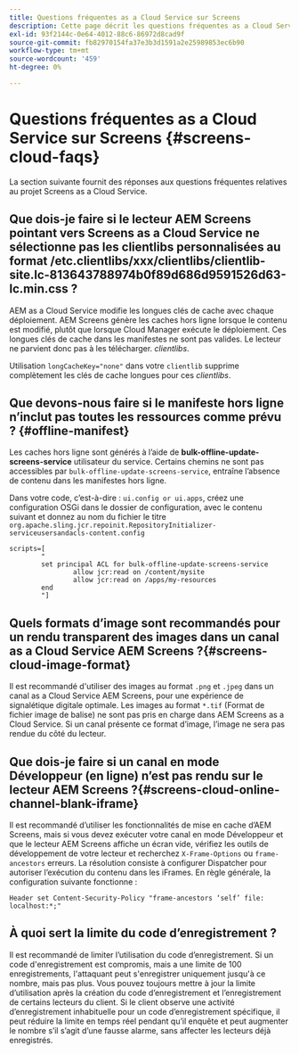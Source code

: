 ```yaml
---
title: Questions fréquentes as a Cloud Service sur Screens
description: Cette page décrit les questions fréquentes as a Cloud Service à Screens.
exl-id: 93f2144c-0e64-4012-88c6-86972d8cad9f
source-git-commit: fb82970154fa37e3b3d1591a2e25989853ec6b90
workflow-type: tm+mt
source-wordcount: '459'
ht-degree: 0%

---
```


# Questions fréquentes as a Cloud Service sur Screens {#screens-cloud-faqs}

La section suivante fournit des réponses aux questions fréquentes relatives au projet Screens as a Cloud Service.

## Que dois-je faire si le lecteur AEM Screens pointant vers Screens as a Cloud Service ne sélectionne pas les clientlibs personnalisées au format /etc.clientlibs/xxx/clientlibs/clientlib-site.lc-813643788974b0f89d686d9591526d63-lc.min.css ?

AEM as a Cloud Service modifie les longues clés de cache avec chaque déploiement. AEM Screens génère les caches hors ligne lorsque le contenu est modifié, plutôt que lorsque Cloud Manager exécute le déploiement. Ces longues clés de cache dans les manifestes ne sont pas valides. Le lecteur ne parvient donc pas à les télécharger. *clientlibs*.

Utilisation `longCacheKey="none"` dans votre `clientlib` supprime complètement les clés de cache longues pour ces *clientlibs*.


## Que devons-nous faire si le manifeste hors ligne n’inclut pas toutes les ressources comme prévu ? {#offline-manifest}

Les caches hors ligne sont générés à l’aide de **bulk-offline-update-screens-service** utilisateur du service. Certains chemins ne sont pas accessibles par `bulk-offline-update-screens-service`, entraîne l’absence de contenu dans les manifestes hors ligne.

Dans votre code, c’est-à-dire : `ui.config or ui.apps`, créez une configuration OSGi dans le dossier de configuration, avec le contenu suivant et donnez au nom du fichier le titre `org.apache.sling.jcr.repoinit.RepositoryInitializer-serviceusersandacls-content.config`

```
scripts=[
        "
        set principal ACL for bulk-offline-update-screens-service
                allow jcr:read on /content/mysite
                allow jcr:read on /apps/my-resources
        end
        "] 
```

## Quels formats d’image sont recommandés pour un rendu transparent des images dans un canal as a Cloud Service AEM Screens ?{#screens-cloud-image-format}

Il est recommandé d&#39;utiliser des images au format `.png` et `.jpeg` dans un canal as a Cloud Service AEM Screens, pour une expérience de signalétique digitale optimale.
Les images au format `*.tif` (Format de fichier image de balise) ne sont pas pris en charge dans AEM Screens as a Cloud Service. Si un canal présente ce format d’image, l’image ne sera pas rendue du côté du lecteur.

## Que dois-je faire si un canal en mode Développeur (en ligne) n’est pas rendu sur le lecteur AEM Screens ?{#screens-cloud-online-channel-blank-iframe}

Il est recommandé d’utiliser les fonctionnalités de mise en cache d’AEM Screens, mais si vous devez exécuter votre canal en mode Développeur et que le lecteur AEM Screens affiche un écran vide, vérifiez les outils de développement de votre lecteur et recherchez `X-Frame-Options` ou `frame-ancestors` erreurs. La résolution consiste à configurer Dispatcher pour autoriser l’exécution du contenu dans les iFrames. En règle générale, la configuration suivante fonctionne :

```
Header set Content-Security-Policy "frame-ancestors ‘self’ file: localhost:*;"
```

## À quoi sert la limite du code d’enregistrement ?

Il est recommandé de limiter l’utilisation du code d’enregistrement. Si un code d&#39;enregistrement est compromis, mais a une limite de 100 enregistrements, l&#39;attaquant peut s&#39;enregistrer uniquement jusqu&#39;à ce nombre, mais pas plus. Vous pouvez toujours mettre à jour la limite d’utilisation après la création du code d’enregistrement et l’enregistrement de certains lecteurs du client. Si le client observe une activité d’enregistrement inhabituelle pour un code d’enregistrement spécifique, il peut réduire la limite en temps réel pendant qu’il enquête et peut augmenter le nombre s’il s’agit d’une fausse alarme, sans affecter les lecteurs déjà enregistrés.